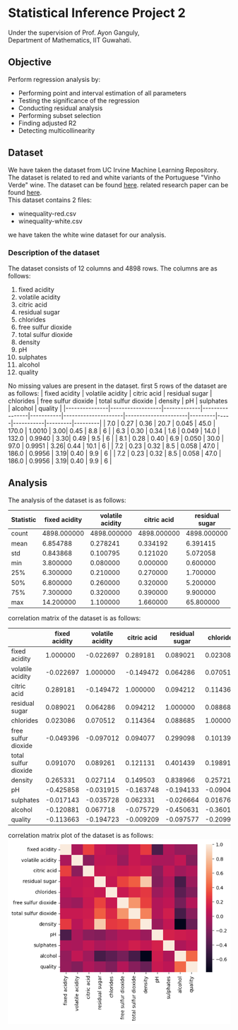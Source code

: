 # Statistical Inference Project 2

Under the supervision of Prof. Ayon Ganguly,\
Department of Mathematics, IIT Guwahati.

## Objective

Perform regression analysis by:

- Performing point and interval estimation of all parameters
- Testing the significance of the regression
- Conducting residual analysis
- Performing subset selection
- Finding adjusted R2
- Detecting multicollinearity

## Dataset

We have taken the dataset from UC Irvine Machine Learning Repository. The dataset is related to red and white variants of the Portuguese "Vinho Verde" wine. The dataset can be found [here](https://archive.ics.uci.edu/dataset/186/wine+quality).
related research paper can be found [here](https://www.sciencedirect.com/science/article/pii/S0167923609001377?via%3Dihub). \
This dataset contains 2 files:

- winequality-red.csv
- winequality-white.csv

we have taken the white wine dataset for our analysis.

### Description of the dataset

The dataset consists of 12 columns and 4898 rows. The columns are as follows:

1. fixed acidity
2. volatile acidity
3. citric acid
4. residual sugar
5. chlorides
6. free sulfur dioxide
7. total sulfur dioxide
8. density
9. pH
10. sulphates
11. alcohol
12. quality

No missing values are present in the dataset.
first 5 rows of the dataset are as follows:
| fixed acidity | volatile acidity | citric acid | residual sugar | chlorides | free sulfur dioxide | total sulfur dioxide | density | pH  | sulphates | alcohol | quality |
|---------------|------------------|-------------|----------------|-----------|---------------------|----------------------|---------|-----|-----------|---------|---------|
| 7.0           | 0.27             | 0.36        | 20.7           | 0.045     | 45.0                | 170.0                | 1.0010  | 3.00| 0.45      | 8.8     | 6       |
| 6.3           | 0.30             | 0.34        | 1.6            | 0.049     | 14.0                | 132.0                | 0.9940  | 3.30| 0.49      | 9.5     | 6       |
| 8.1           | 0.28             | 0.40        | 6.9            | 0.050     | 30.0                | 97.0                 | 0.9951  | 3.26| 0.44      | 10.1    | 6       |
| 7.2           | 0.23             | 0.32        | 8.5            | 0.058     | 47.0                | 186.0                | 0.9956  | 3.19| 0.40      | 9.9     | 6       |
| 7.2           | 0.23             | 0.32        | 8.5            | 0.058     | 47.0                | 186.0                | 0.9956  | 3.19| 0.40      | 9.9     | 6       |

## Analysis

The analysis of the dataset is as follows:

| Statistic | fixed acidity | volatile acidity | citric acid | residual sugar | chlorides | free sulfur dioxide | total sulfur dioxide | density | pH  | sulphates | alcohol | quality |
|-----------|---------------|------------------|-------------|----------------|-----------|---------------------|----------------------|---------|-----|-----------|---------|---------|
| count     | 4898.000000   | 4898.000000      | 4898.000000 | 4898.000000    | 4898.000000 | 4898.000000        | 4898.000000         | 4898.000000 | 4898.000000 | 4898.000000 | 4898.000000 | 4898.000000 |
| mean      | 6.854788      | 0.278241         | 0.334192    | 6.391415       | 0.045772    | 35.308085           | 138.360657          | 0.994027    | 3.188267    | 0.489847    | 10.514267   | 5.877909    |
| std       | 0.843868      | 0.100795         | 0.121020    | 5.072058       | 0.021848    | 17.007137           | 42.498065           | 0.002991    | 0.151001    | 0.114126    | 1.230621    | 0.885639    |
| min       | 3.800000      | 0.080000         | 0.000000    | 0.600000       | 0.009000    | 2.000000            | 9.000000             | 0.987110    | 2.720000    | 0.220000    | 8.000000    | 3.000000    |
| 25%       | 6.300000      | 0.210000         | 0.270000    | 1.700000       | 0.036000    | 23.000000           | 108.000000           | 0.991723    | 3.090000    | 0.410000    | 9.500000    | 5.000000    |
| 50%       | 6.800000      | 0.260000         | 0.320000    | 5.200000       | 0.043000    | 34.000000           | 134.000000           | 0.993740    | 3.180000    | 0.470000    | 10.400000   | 6.000000    |
| 75%       | 7.300000      | 0.320000         | 0.390000    | 9.900000       | 0.050000    | 46.000000           | 167.000000           | 0.996100    | 3.280000    | 0.550000    | 11.400000   | 6.000000    |
| max       | 14.200000     | 1.100000         | 1.660000    | 65.800000      | 0.346000    | 289.000000          | 440.000000           | 1.038980    | 3.820000    | 1.080000    | 14.200000   | 9.000000    |

correlation matrix of the dataset is as follows:

|                 | fixed acidity | volatile acidity | citric acid | residual sugar | chlorides | free sulfur dioxide | total sulfur dioxide | density | pH  | sulphates | alcohol | quality |
|-----------------|---------------|------------------|-------------|----------------|-----------|---------------------|----------------------|---------|-----|-----------|---------|---------|
| fixed acidity   | 1.000000      | -0.022697        | 0.289181    | 0.089021       | 0.023086  | -0.049396           | 0.091070             | 0.265331| -0.425858| -0.017143| -0.120881| -0.113663|
| volatile acidity| -0.022697     | 1.000000         | -0.149472   | 0.064286       | 0.070512  | -0.097012           | 0.089261             | 0.027114| -0.031915| -0.035728| 0.067718| -0.194723|
| citric acid     | 0.289181      | -0.149472        | 1.000000    | 0.094212       | 0.114364  | 0.094077            | 0.121131             | 0.149503| -0.163748| 0.062331| -0.075729| -0.009209|
| residual sugar  | 0.089021      | 0.064286         | 0.094212    | 1.000000       | 0.088685  | 0.299098            | 0.401439             | 0.838966| -0.194133| -0.026664| -0.450631| -0.097577|
| chlorides       | 0.023086      | 0.070512         | 0.114364    | 0.088685       | 1.000000  | 0.101392            | 0.198910             | 0.257211| -0.090439| 0.016763| -0.360189| -0.209934|
| free sulfur dioxide| -0.049396  | -0.097012        | 0.094077    | 0.299098       | 0.101392  | 1.000000            | 0.615501             | 0.294210| -0.000618| 0.059217| -0.250104| 0.008158|
| total sulfur dioxide| 0.091070  | 0.089261         | 0.121131    | 0.401439       | 0.198910  | 0.615501            | 1.000000             | 0.529881| 0.002321| 0.134562| -0.448892| -0.174737|
| density         | 0.265331      | 0.027114         | 0.149503    | 0.838966       | 0.257211  | 0.294210            | 0.529881             | 1.000000| -0.093591| 0.074493| -0.780138| -0.307123|
| pH              | -0.425858     | -0.031915        | -0.163748   | -0.194133      | -0.090439 | -0.000618           | 0.002321             | -0.093591| 1.000000| 0.155951| 0.121432| 0.099427|
| sulphates       | -0.017143     | -0.035728        | 0.062331    | -0.026664      | 0.016763  | 0.059217            | 0.134562             | 0.074493| 0.155951| 1.000000| -0.017433| 0.053678|
| alcohol         | -0.120881     | 0.067718         | -0.075729   | -0.450631      | -0.360189 | -0.250104           | -0.448892            | -0.780138| 0.121432| -0.017433| 1.000000| 0.435575|
| quality         | -0.113663     | -0.194723        | -0.009209   | -0.097577      | -0.209934 | 0.008158            | -0.174737            | -0.307123| 0.099427| 0.053678| 0.435575| 1.000000|

correlation matrix plot of the dataset is as follows:
![alt text](image-1.png)

